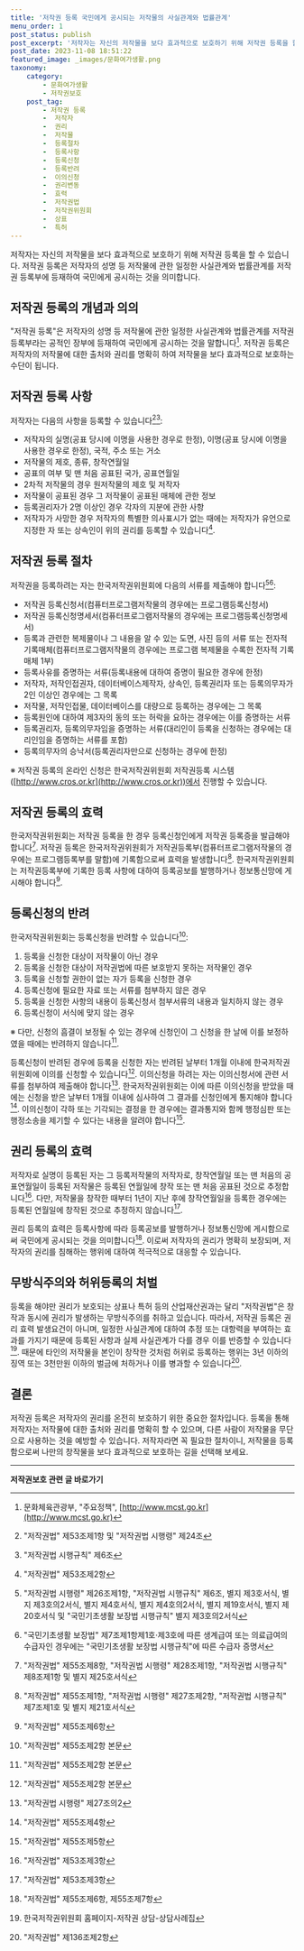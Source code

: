 ```yaml
---
title: '저작권 등록 국민에게 공시되는 저작물의 사실관계와 법률관계'
menu_order: 1
post_status: publish
post_excerpt: '저작자는 자신의 저작물을 보다 효과적으로 보호하기 위해 저작권 등록을 할 수 있습니다. 저작권 등록은 저작자의 성명 등 저작물에 관한 일정한 사실관계와 법률관계를 저작권 등록부에 등재하여 국민에게 공시하는 것을 의미합니다.'
post_date: 2023-11-08 18:51:22
featured_image: _images/문화여가생활.png
taxonomy:
    category:
        - 문화여가생활
        - 저작권보호
    post_tag:
        - 저작권 등록
        -  저작자
        -  권리
        -  저작물
        -  등록절차
        -  등록사항
        -  등록신청
        -  등록반려
        -  이의신청
        -  권리변동
        -  효력
        -  저작권법
        -  저작권위원회
        -  상표
        -  특허
---
```



저작자는 자신의 저작물을 보다 효과적으로 보호하기 위해 저작권 등록을 할 수 있습니다. 저작권 등록은 저작자의 성명 등 저작물에 관한 일정한 사실관계와 법률관계를 저작권 등록부에 등재하여 국민에게 공시하는 것을 의미합니다.

## 저작권 등록의 개념과 의의

"저작권 등록"은 저작자의 성명 등 저작물에 관한 일정한 사실관계와 법률관계를 저작권 등록부라는 공적인 장부에 등재하여 국민에게 공시하는 것을 말합니다[^1]. 저작권 등록은 저작자의 저작물에 대한 출처와 권리를 명확히 하여 저작물을 보다 효과적으로 보호하는 수단이 됩니다.

## 저작권 등록 사항

저작자는 다음의 사항을 등록할 수 있습니다[^2][^3]:
- 저작자의 실명(공표 당시에 이명을 사용한 경우로 한정), 이명(공표 당시에 이명을 사용한 경우로 한정), 국적, 주소 또는 거소
- 저작물의 제호, 종류, 창작연월일
- 공표의 여부 및 맨 처음 공표된 국가, 공표연월일
- 2차적 저작물의 경우 원저작물의 제호 및 저작자
- 저작물이 공표된 경우 그 저작물이 공표된 매체에 관한 정보
- 등록권리자가 2명 이상인 경우 각자의 지분에 관한 사항
- 저작자가 사망한 경우 저작자의 특별한 의사표시가 없는 때에는 저작자가 유언으로 지정한 자 또는 상속인이 위의 권리를 등록할 수 있습니다[^4].

## 저작권 등록 절차

저작권을 등록하려는 자는 한국저작권위원회에 다음의 서류를 제출해야 합니다[^5][^6]:
- 저작권 등록신청서(컴퓨터프로그램저작물의 경우에는 프로그램등록신청서)
- 저작권 등록신청명세서(컴퓨터프로그램저작물의 경우에는 프로그램등록신청명세서)
- 등록과 관련한 복제물이나 그 내용을 알 수 있는 도면, 사진 등의 서류 또는 전자적 기록매체(컴퓨터프로그램저작물의 경우에는 프로그램 복제물을 수록한 전자적 기록매체 1부)
- 등록사유를 증명하는 서류(등록내용에 대하여 증명이 필요한 경우에 한정)
- 저작자, 저작인접권자, 데이터베이스제작자, 상속인, 등록권리자 또는 등록의무자가 2인 이상인 경우에는 그 목록
- 저작물, 저작인접물, 데이터베이스를 대량으로 등록하는 경우에는 그 목록
- 등록원인에 대하여 제3자의 동의 또는 허락을 요하는 경우에는 이를 증명하는 서류
- 등록권리자, 등록의무자임을 증명하는 서류(대리인이 등록을 신청하는 경우에는 대리인임을 증명하는 서류를 포함)
- 등록의무자의 승낙서(등록권리자만으로 신청하는 경우에 한정)

※ 저작권 등록의 온라인 신청은 한국저작권위원회 저작권등록 시스템([http://www.cros.or.kr](http://www.cros.or.kr))에서 진행할 수 있습니다.

## 저작권 등록의 효력

한국저작권위원회는 저작권 등록을 한 경우 등록신청인에게 저작권 등록증을 발급해야 합니다[^7]. 저작권 등록은 한국저작권위원회가 저작권등록부(컴퓨터프로그램저작물의 경우에는 프로그램등록부를 말함)에 기록함으로써 효력을 발생합니다[^8]. 한국저작권위원회는 저작권등록부에 기록한 등록 사항에 대하여 등록공보를 발행하거나 정보통신망에 게시해야 합니다[^9].

## 등록신청의 반려

한국저작권위원회는 등록신청을 반려할 수 있습니다[^10]:
1. 등록을 신청한 대상이 저작물이 아닌 경우
2. 등록을 신청한 대상이 저작권법에 따른 보호받지 못하는 저작물인 경우
3. 등록을 신청할 권한이 없는 자가 등록을 신청한 경우
4. 등록신청에 필요한 자료 또는 서류를 첨부하지 않은 경우
5. 등록을 신청한 사항의 내용이 등록신청서 첨부서류의 내용과 일치하지 않는 경우
6. 등록신청이 서식에 맞지 않는 경우

※ 다만, 신청의 흠결이 보정될 수 있는 경우에 신청인이 그 신청을 한 날에 이를 보정하였을 때에는 반려하지 않습니다[^10].

등록신청이 반려된 경우에 등록을 신청한 자는 반려된 날부터 1개월 이내에 한국저작권위원회에 이의를 신청할 수 있습니다[^10]. 이의신청을 하려는 자는 이의신청서에 관련 서류를 첨부하여 제출해야 합니다[^11]. 한국저작권위원회는 이에 따른 이의신청을 받았을 때에는 신청을 받은 날부터 1개월 이내에 심사하여 그 결과를 신청인에게 통지해야 합니다[^12]. 이의신청이 각하 또는 기각되는 결정을 한 경우에는 결과통지와 함께 행정심판 또는 행정소송을 제기할 수 있다는 내용을 알려야 합니다[^13].

## 권리 등록의 효력

저작자로 실명이 등록된 자는 그 등록저작물의 저작자로, 창작연월일 또는 맨 처음의 공표연월일이 등록된 저작물은 등록된 연월일에 창작 또는 맨 처음 공표된 것으로 추정합니다[^14]. 다만, 저작물을 창작한 때부터 1년이 지난 후에 창작연월일을 등록한 경우에는 등록된 연월일에 창작된 것으로 추정하지 않습니다[^14].

권리 등록의 효력은 등록사항에 따라 등록공보를 발행하거나 정보통신망에 게시함으로써 국민에게 공시되는 것을 의미합니다[^15]. 이로써 저작자의 권리가 명확히 보장되며, 저작자의 권리를 침해하는 행위에 대하여 적극적으로 대응할 수 있습니다.

## 무방식주의와 허위등록의 처벌

등록을 해야만 권리가 보호되는 상표나 특허 등의 산업재산권과는 달리 "저작권법"은 창작과 동시에 권리가 발생하는 무방식주의를 취하고 있습니다. 따라서, 저작권 등록은 권리 효력 발생요건이 아니며, 일정한 사실관계에 대하여 추정 또는 대항력을 부여하는 효과를 가지기 때문에 등록된 사항과 실제 사실관계가 다를 경우 이를 반증할 수 있습니다[^16]. 때문에 타인의 저작물을 본인이 창작한 것처럼 허위로 등록하는 행위는 3년 이하의 징역 또는 3천만원 이하의 벌금에 처하거나 이를 병과할 수 있습니다[^17].

## 결론

저작권 등록은 저작자의 권리를 온전히 보호하기 위한 중요한 절차입니다. 등록을 통해 저작자는 저작물에 대한 출처와 권리를 명확히 할 수 있으며, 다른 사람이 저작물을 무단으로 사용하는 것을 예방할 수 있습니다. 저작자라면 꼭 필요한 절차이니, 저작물을 등록함으로써 나만의 창작물을 보다 효과적으로 보호하는 길을 선택해 보세요.

[^1]: 문화체육관광부, "주요정책", [http://www.mcst.go.kr](http://www.mcst.go.kr)
[^2]: "저작권법" 제53조제1항 및 "저작권법 시행령" 제24조
[^3]: "저작권법 시행규칙" 제6조
[^4]: "저작권법" 제53조제2항
[^5]: "저작권법 시행령" 제26조제1항, "저작권법 시행규칙" 제6조, 별지 제3호서식, 별지 제3호의2서식, 별지 제4호서식, 별지 제4호의2서식, 별지 제19호서식,  별지 제20호서식 및 "국민기초생활 보장법 시행규칙" 별지 제3호의2서식
[^6]: "국민기초생활 보장법" 제7조제1항제1호·제3호에 따른 생계급여 또는 의료급여의 수급자인 경우에는 "국민기초생활 보장법 시행규칙"에 따른 수급자 증명서
[^7]: "저작권법" 제55조제8항, "저작권법 시행령" 제28조제1항, "저작권법 시행규칙" 제8조제1항 및 별지 제25호서식
[^8]: "저작권법" 제55조제1항, "저작권법 시행령" 제27조제2항, "저작권법 시행규칙" 제7조제1호 및 별지 제21호서식
[^9]: "저작권법" 제55조제6항
[^10]: "저작권법" 제55조제2항 본문
[^11]: "저작권법 시행령" 제27조의2
[^12]: "저작권법" 제55조제4항
[^13]: "저작권법" 제55조제5항
[^14]: "저작권법" 제53조제3항
[^15]: "저작권법" 제55조제6항, 제55조제7항
[^16]: 한국저작권위원회 홈페이지-저작권 상담-상담사례집
[^17]: "저작권법" 제136조제2항
<!-- wp:separator -->
<hr class="wp-block-separator has-alpha-channel-opacity"/>
<!-- /wp:separator -->

<!-- wp:group {"backgroundColor":"base","layout":{"type":"constrained"}} -->
<div class="wp-block-group has-base-background-color has-background"><!-- wp:paragraph {"align":"center","fontSize":"medium"} -->
<p class="has-text-align-center has-large-font-size"><strong>저작권보호 관련 글 바로가기</strong></p>
<!-- /wp:paragraph -->


<!-- wp:latest-posts
{"categories":[{"id":14799,"count":19,"description":"","link":"https://uknowlaw.com/category/%ec%a0%80%ec%9e%91%ea%b6%8c%eb%b3%b4%ed%98%b8/","name":"저작권보호","slug":"저작권보호","taxonomy":"category","parent":0,"meta":[],"_links":{"self":[{"href":"https://uknowlaw.com/wp-json/wp/v2/categories/14799"}],"collection":[{"href":"https://uknowlaw.com/wp-json/wp/v2/categories"}],"about":[{"href":"https://uknowlaw.com/wp-json/wp/v2/taxonomies/category"}],"wp:post_type":[{"href":"https://uknowlaw.com/wp-json/wp/v2/posts?categories=14799"}],"curies":[{"name":"wp","href":"https://api.w.org/{rel}","templated":true}]}}],"postsToShow":100,"excerptLength":28,"postLayout":"grid","columns":2,"featuredImageAlign":"left","featuredImageSizeSlug":"large","fontSize":"small"} /--></div>
<!-- /wp:group -->